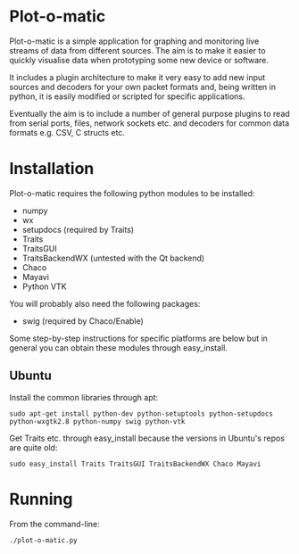 Plot-o-matic
============

Plot-o-matic is a simple application for graphing and monitoring live streams of data from different sources. The aim is to make it easier to quickly visualise data when prototyping some new device or software.

It includes a plugin architecture to make it very easy to add new input sources and decoders for your own packet formats and, being written in python, it is easily modified or scripted for specific applications.

Eventually the aim is to include a number of general purpose plugins to read from serial ports, files, network sockets etc. and decoders for common data formats e.g. CSV, C structs etc.

Installation
============

Plot-o-matic requires the following python modules to be installed:

* numpy
* wx
* setupdocs (required by Traits)
* Traits
* TraitsGUI
* TraitsBackendWX (untested with the Qt backend)
* Chaco
* Mayavi
* Python VTK

You will probably also need the following packages:

* swig (required by Chaco/Enable)

Some step-by-step instructions for specific platforms are below but in general you can obtain these modules through easy_install.

Ubuntu
------

Install the common libraries through apt:

`sudo apt-get install python-dev python-setuptools python-setupdocs python-wxgtk2.8 python-numpy swig python-vtk`

Get Traits etc. through easy_install because the versions in Ubuntu's repos are quite old:

`sudo easy_install Traits TraitsGUI TraitsBackendWX Chaco Mayavi`

Running
=======

From the command-line:

`./plot-o-matic.py`

